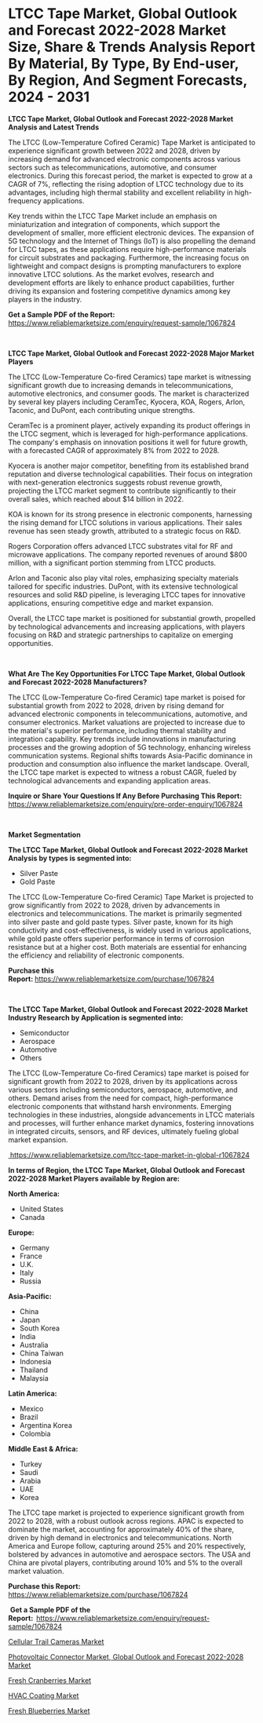<p><h1>LTCC Tape Market, Global Outlook and Forecast 2022-2028 Market Size, Share & Trends Analysis Report By Material, By Type, By End-user, By Region, And Segment Forecasts, 2024 - 2031</h1></p><p><strong>LTCC Tape Market, Global Outlook and Forecast 2022-2028 Market Analysis and Latest Trends</strong></p>
<p><p>The LTCC (Low-Temperature Cofired Ceramic) Tape Market is anticipated to experience significant growth between 2022 and 2028, driven by increasing demand for advanced electronic components across various sectors such as telecommunications, automotive, and consumer electronics. During this forecast period, the market is expected to grow at a CAGR of 7%, reflecting the rising adoption of LTCC technology due to its advantages, including high thermal stability and excellent reliability in high-frequency applications.</p><p>Key trends within the LTCC Tape Market include an emphasis on miniaturization and integration of components, which support the development of smaller, more efficient electronic devices. The expansion of 5G technology and the Internet of Things (IoT) is also propelling the demand for LTCC tapes, as these applications require high-performance materials for circuit substrates and packaging. Furthermore, the increasing focus on lightweight and compact designs is prompting manufacturers to explore innovative LTCC solutions. As the market evolves, research and development efforts are likely to enhance product capabilities, further driving its expansion and fostering competitive dynamics among key players in the industry.</p></p>
<p><strong>Get a Sample PDF of the Report:&nbsp;</strong> <a href="https://www.reliablemarketsize.com/enquiry/request-sample/1067824">https://www.reliablemarketsize.com/enquiry/request-sample/1067824</a></p>
<p>&nbsp;</p>
<p><strong>LTCC Tape Market, Global Outlook and Forecast 2022-2028 Major Market Players</strong></p>
<p><p>The LTCC (Low-Temperature Co-fired Ceramics) tape market is witnessing significant growth due to increasing demands in telecommunications, automotive electronics, and consumer goods. The market is characterized by several key players including CeramTec, Kyocera, KOA, Rogers, Arlon, Taconic, and DuPont, each contributing unique strengths.</p><p>CeramTec is a prominent player, actively expanding its product offerings in the LTCC segment, which is leveraged for high-performance applications. The company's emphasis on innovation positions it well for future growth, with a forecasted CAGR of approximately 8% from 2022 to 2028.</p><p>Kyocera is another major competitor, benefiting from its established brand reputation and diverse technological capabilities. Their focus on integration with next-generation electronics suggests robust revenue growth, projecting the LTCC market segment to contribute significantly to their overall sales, which reached about $14 billion in 2022. </p><p>KOA is known for its strong presence in electronic components, harnessing the rising demand for LTCC solutions in various applications. Their sales revenue has seen steady growth, attributed to a strategic focus on R&D.</p><p>Rogers Corporation offers advanced LTCC substrates vital for RF and microwave applications. The company reported revenues of around $800 million, with a significant portion stemming from LTCC products. </p><p>Arlon and Taconic also play vital roles, emphasizing specialty materials tailored for specific industries. DuPont, with its extensive technological resources and solid R&D pipeline, is leveraging LTCC tapes for innovative applications, ensuring competitive edge and market expansion.</p><p>Overall, the LTCC tape market is positioned for substantial growth, propelled by technological advancements and increasing applications, with players focusing on R&D and strategic partnerships to capitalize on emerging opportunities.</p></p>
<p>&nbsp;</p>
<p><strong>What Are The Key Opportunities For LTCC Tape Market, Global Outlook and Forecast 2022-2028 Manufacturers?</strong></p>
<p><p>The LTCC (Low-Temperature Co-fired Ceramic) tape market is poised for substantial growth from 2022 to 2028, driven by rising demand for advanced electronic components in telecommunications, automotive, and consumer electronics. Market valuations are projected to increase due to the material's superior performance, including thermal stability and integration capability. Key trends include innovations in manufacturing processes and the growing adoption of 5G technology, enhancing wireless communication systems. Regional shifts towards Asia-Pacific dominance in production and consumption also influence the market landscape. Overall, the LTCC tape market is expected to witness a robust CAGR, fueled by technological advancements and expanding application areas.</p></p>
<p><strong>Inquire or Share Your Questions If Any Before Purchasing This Report:</strong> <a href="https://www.reliablemarketsize.com/enquiry/pre-order-enquiry/1067824">https://www.reliablemarketsize.com/enquiry/pre-order-enquiry/1067824</a></p>
<p>&nbsp;</p>
<p><strong>Market Segmentation</strong></p>
<p><strong>The LTCC Tape Market, Global Outlook and Forecast 2022-2028 Market Analysis by types is segmented into:</strong></p>
<p><ul><li>Silver Paste</li><li>Gold Paste</li></ul></p>
<p><p>The LTCC (Low-Temperature Co-fired Ceramic) Tape Market is projected to grow significantly from 2022 to 2028, driven by advancements in electronics and telecommunications. The market is primarily segmented into silver paste and gold paste types. Silver paste, known for its high conductivity and cost-effectiveness, is widely used in various applications, while gold paste offers superior performance in terms of corrosion resistance but at a higher cost. Both materials are essential for enhancing the efficiency and reliability of electronic components.</p></p>
<p><strong>Purchase this Report:&nbsp;</strong><a href="https://www.reliablemarketsize.com/purchase/1067824">https://www.reliablemarketsize.com/purchase/1067824</a></p>
<p>&nbsp;</p>
<p><strong>The LTCC Tape Market, Global Outlook and Forecast 2022-2028 Market Industry Research by Application is segmented into:</strong></p>
<p><ul><li>Semiconductor</li><li>Aerospace</li><li>Automotive</li><li>Others</li></ul></p>
<p><p>The LTCC (Low-Temperature Co-fired Ceramics) tape market is poised for significant growth from 2022 to 2028, driven by its applications across various sectors including semiconductors, aerospace, automotive, and others. Demand arises from the need for compact, high-performance electronic components that withstand harsh environments. Emerging technologies in these industries, alongside advancements in LTCC materials and processes, will further enhance market dynamics, fostering innovations in integrated circuits, sensors, and RF devices, ultimately fueling global market expansion.</p></p>
<p><a href="https://www.reliablemarketsize.com/ltcc-tape-market-in-global-r1067824">&nbsp;https://www.reliablemarketsize.com/ltcc-tape-market-in-global-r1067824</a></p>
<p><strong>In terms of Region, the LTCC Tape Market, Global Outlook and Forecast 2022-2028 Market Players available by Region are:</strong></p>
<p>
    <p> <strong> North America: </strong>
        <ul>
            <li>United States</li>
            <li>Canada</li>
        </ul>
        </p> 
    <p> <strong> Europe: </strong>
        <ul>
            <li>Germany</li>
            <li>France</li>
            <li>U.K.</li>
            <li>Italy</li>
            <li>Russia</li>
        </ul>
        </p> 
    <p> <strong> Asia-Pacific: </strong>
        <ul>
            <li>China</li>
            <li>Japan</li>
            <li>South Korea</li>
            <li>India</li>
            <li>Australia</li>
            <li>China Taiwan</li>
            <li>Indonesia</li>
            <li>Thailand</li>
            <li>Malaysia</li>
        </ul>
        </p> 
    <p> <strong> Latin America: </strong>
        <ul>
            <li>Mexico</li>
            <li>Brazil</li>
            <li>Argentina Korea</li>
            <li>Colombia</li>
        </ul>
        </p> 
    <p> <strong> Middle East & Africa: </strong>
        <ul>
            <li>Turkey</li>
            <li>Saudi</li>
            <li>Arabia</li>
            <li>UAE</li>
            <li>Korea</li>
        </ul>
    </p>
    </p>
<p><p>The LTCC tape market is projected to experience significant growth from 2022 to 2028, with a robust outlook across regions. APAC is expected to dominate the market, accounting for approximately 40% of the share, driven by high demand in electronics and telecommunications. North America and Europe follow, capturing around 25% and 20% respectively, bolstered by advances in automotive and aerospace sectors. The USA and China are pivotal players, contributing around 10% and 5% to the overall market valuation.</p></p>
<p><strong>Purchase this Report: </strong><a href="https://www.reliablemarketsize.com/purchase/1067824">https://www.reliablemarketsize.com/purchase/1067824</a></p>
<p>&nbsp;<strong>Get a Sample PDF of the Report:&nbsp;&nbsp;</strong><a href="https://www.reliablemarketsize.com/enquiry/request-sample/1067824">https://www.reliablemarketsize.com/enquiry/request-sample/1067824</a></p>
<p><strong></strong></p>
<p><p><a href="https://medium.com/@caroline.hamilton5656/the-cellular-trail-cameras-market-has-witnessed-significant-growth-in-recent-years-and-this-31c402374aba">Cellular Trail Cameras Market</a></p><p><a href="https://github.com/BryceTownsendr/Market-Research-Report-List-6/blob/main/photovoltaic-connector-market-global-outlook-and-forecast-2022-2028-market.md">Photovoltaic Connector Market, Global Outlook and Forecast 2022-2028 Market</a></p><p><a href="https://www.linkedin.com/pulse/fresh-cranberries-market-size-share-trends-analysis-report-wj5ce?trackingId=5y9IM%2BlTTSu8b5n%2BNkL2Mw%3D%3D">Fresh Cranberries Market</a></p><p><a href="https://issuu.com/reportprime-2/docs/hvac-coating-market-size-2030.pptx_cbcb34239e357e">HVAC Coating Market</a></p><p><a href="https://www.linkedin.com/pulse/future-trajectory-fresh-blueberries-market-emerging-trends-3kp0e?trackingId=AEo0xW0XTeOc0BNAEmKFYw%3D%3D">Fresh Blueberries Market</a></p></p>
